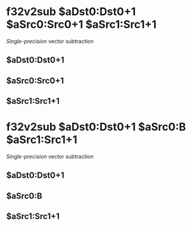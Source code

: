 # f32v2sub $aDst0:Dst0+1 $aSrc0:Src0+1 $aSrc1:Src1+1

*Single-precision* vector subtraction


## $aDst0:Dst0+1

## $aSrc0:Src0+1

## $aSrc1:Src1+1

# f32v2sub $aDst0:Dst0+1 $aSrc0:B $aSrc1:Src1+1

*Single-precision* vector subtraction


## $aDst0:Dst0+1

## $aSrc0:B

## $aSrc1:Src1+1

